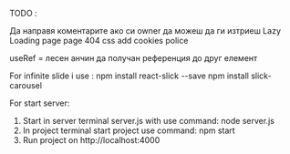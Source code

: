TODO :

<!-- Loading -->
<!-- RouteGuard -->
<!-- Validation login, register -->
<!-- Try/catch на заявките
isOwner -->
Да направя коментарите ако си owner да можеш да ги изтриеш
Lazy Loading page
page 404 css
add cookies police 


useRef = лесен анчин да получан референция до друг елемент



For infinite slide i use :
npm install react-slick --save
npm install slick-carousel



For start server: 
1. Start in server terminal server.js with use command: node server.js
2. In project terminal start project use command: npm start
3. Run project on http://localhost:4000
